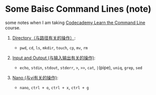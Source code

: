 # Some Baisc Command Lines (note)

some notes when I am taking [Codecademy Learn the Command Line](https://www.codecademy.com/learn/learn-the-command-line) course.

1. [Directory（与路径有关的操作）](./directory.md): 
    - `pwd`, `cd`, `ls`, `mkdir`, `touch`, `cp`, `mv`, `rm`

2. [Input and Output (与输入输出有关的操作)](./inputAndOutput.md):
    - `echo`, `stdin`, `stdout`, `stderr`, `>`, `>>`, `cat`, `|`(pipe), `uniq`, `grep`, `sed`

3. [Nano (与vi有关的操作)](./nano.md):
    - `nano`, `ctrl + o`,  `ctrl + x`, `ctrl + g`
